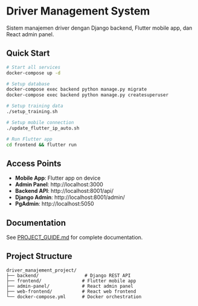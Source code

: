 # Driver Management System

Sistem manajemen driver dengan Django backend, Flutter mobile app, dan React admin panel.

## Quick Start

```bash
# Start all services
docker-compose up -d

# Setup database
docker-compose exec backend python manage.py migrate
docker-compose exec backend python manage.py createsuperuser

# Setup training data
./setup_training.sh

# Setup mobile connection
./update_flutter_ip_auto.sh

# Run Flutter app
cd frontend && flutter run
```

## Access Points

- **Mobile App**: Flutter app on device
- **Admin Panel**: http://localhost:3000
- **Backend API**: http://localhost:8001/api/
- **Django Admin**: http://localhost:8001/admin/
- **PgAdmin**: http://localhost:5050

## Documentation

See [PROJECT_GUIDE.md](PROJECT_GUIDE.md) for complete documentation.

## Project Structure

```
driver_manajement_project/
├── backend/                 # Django REST API
├── frontend/               # Flutter mobile app
├── admin-panel/            # React admin panel
├── web-frontend/           # React web frontend
└── docker-compose.yml      # Docker orchestration
```